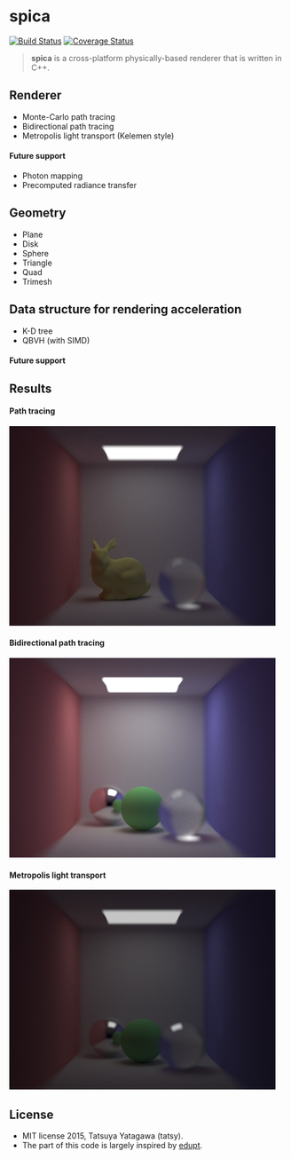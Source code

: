 spica
===

[![Build Status](https://travis-ci.org/tatsy/spica.svg?branch=master)](https://travis-ci.org/tatsy/spica)
[![Coverage Status](https://coveralls.io/repos/tatsy/spica/badge.svg?branch=master)](https://coveralls.io/r/tatsy/spica?branch=master)

> **spica** is a cross-platform physically-based renderer that is written in C++. 

## Renderer

* Monte-Carlo path tracing
* Bidirectional path tracing
* Metropolis light transport (Kelemen style)

#### Future support

* Photon mapping
* Precomputed radiance transfer

## Geometry

* Plane
* Disk
* Sphere
* Triangle
* Quad
* Trimesh

## Data structure for rendering acceleration

* K-D tree
* QBVH (with SIMD)

#### Future support

## Results

#### Path tracing

<img src="./results/simplept.jpg" width="480" />

#### Bidirectional path tracing

<img src="./results/simplebpt.jpg" width="480" />

#### Metropolis light transport

<img src="./results/simplemlt.jpg" width="480" />

## License

* MIT license 2015, Tatsuya Yatagawa (tatsy).
* The part of this code is largely inspired by [edupt](https://github.com/githole/edupt.git).
